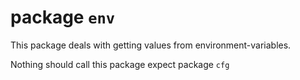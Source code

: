 # package `env`

This package deals with getting values from environment-variables.

Nothing should call this package expect package `cfg`
